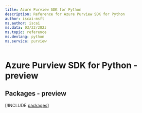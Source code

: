 ```yaml
---
title: Azure Purview SDK for Python
description: Reference for Azure Purview SDK for Python
author: iscai-msft
ms.author: iscai
ms.data: 03/22/2023
ms.topic: reference
ms.devlang: python
ms.service: purview
---
```

# Azure Purview SDK for Python - preview
## Packages - preview
[!INCLUDE [packages](purview-index.md)]
